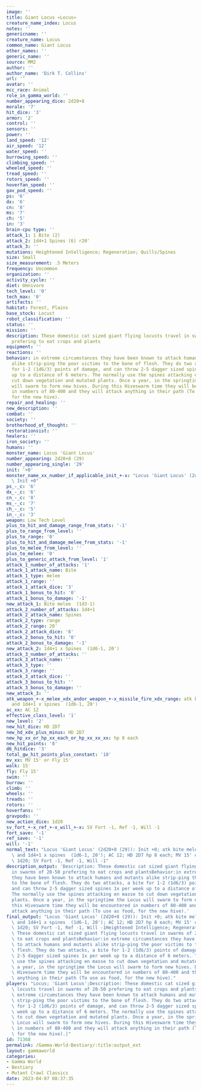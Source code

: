 ```yaml
---
image: ''
title: Giant Locus «Locus»
creature_name_index: Locus
notes: ''
genericname: ''
creature_name: Locus
common_name: Giant Locus
other_names: ''
generic_name: ''
source: MM2
author: ''
author_name: 'Dirk T. Collins'
url: ''
avatar: ''
mcc_race: Animal
role_in_gamma_world: ''
number_appearing_dice: 2d20+8
morale: '7'
hit_dice: '3'
armor: '2'
control: ''
sensors: ''
power: ''
land_speed: '12'
air_speed: '12'
water_speed: ''
burrowing_speed: ''
climbing_speed: ''
wheeled_speed: ''
tread_speed: ''
rotors_speed: ''
hoverfan_speed: ''
gav_pod_speed: ''
ps: '6'
dx: '6'
cn: '8'
ms: '7'
ch: '5'
in: '3'
brain-cpu type: ''
attack_1: 1 Bite (2)
attack_2: 1d4+1 Spines (6) r20'
attack_3: ''
mutations: Heightened Intelligence; Regeneration; Quills/Spines
size: Small
size_measurement: .5 Meters
frequency: Uncommon
organization: ''
activity_cycle: ''
diet: Omnivore
tech_level: '0'
tech_max: '0'
artifacts: ''
habitat: Forest, Plains
base_stock: Locust
robot_classification: ''
status: ''
mission: ''
description: These domestic cat sized giant flying locusts travel in swarms of 20-50
  prefering to eat crops and plants
equipment: ''
reactions: ''
behavior: in extreme circumstances they have been known to attack humans and mutants
  alike strip-ping the poor victims to the bone of flesh. They do two attacks, a bite
  for 1-2 (1d6/3) points of damage, and can throw 2-5 dagger sized spines 1x per week
  up to a distance of 6 meters. The normally use the spines attacking en masse to
  cut down vegetation and mutated plants. Once a year, in the springtime the Locus
  will swarm to form new hives. During this Hiveswarm time they will be encountered
  in numbers of 80-400 and they will attack anything in their path (To use as food,
  for the new hive).
repair_and_healing: ''
new_description: ''
combat: ''
society: ''
brotherhood_of_thought: ''
restorationsist: ''
healers: ''
iron_society: ''
humans: ''
monster_name: Locus 'Giant Locus'
number_appearing: 2d20+8 (29)
number_appearing_single: '29'
init: '+0'
monster_name_xx_number_if_applicable_init_+-x: "Locus 'Giant Locus' (2d20+8 (29)):\
  \ Init +0"
ps_-_c: '6'
dx_-_c: '6'
cn_-_c: '8'
ms_-_c: '7'
ch_-_c: '5'
in_-_c: '3'
weapon: Low Tech Level
plus_to_hit_and_damage_range_from_stats: '-1'
plus_to_range_from_level: ''
plus_to_range: '0'
plus_to_hit_and_damage_melee_from_stats: '-1'
plus_to_melee_from_level: ''
plus_to_melee: '0'
plus_to_generic_attack_from_level: '1'
attack_1_number_of_attacks: '1'
attack_1_attack_name: Bite
attack_1_type: melee
attack_1_range: ''
attack_1_attack_dice: '3'
attack_1_bonus_to_hit: '0'
attack_1_bonus_to_damage: '-1'
new_attack_1: Bite melee  (1d3-1)
attack_2_number_of_attacks: 1d4+1
attack_2_attack_name: Spines
attack_2_type: range
attack_2_range: 20'
attack_2_attack_dice: '6'
attack_2_bonus_to_hit: '0'
attack_2_bonus_to_damage: '-1'
new_attack_2: 1d4+1 x Spines  (1d6-1, 20')
attack_3_number_of_attacks: ''
attack_3_attack_name: ''
attack_3_type: ''
attack_3_range: ''
attack_3_attack_dice: ''
attack_3_bonus_to_hit: ''
attack_3_bonus_to_damage: ''
new_attack_3: ''
atk_weapon_+-x_melee_xdx_andor_weapon_+-x_missile_fire_xdx_range: atk bite melee  (1d3-1)
  and 1d4+1 x spines  (1d6-1, 20')
ac_xx: AC 12
effective_class_level: '1'
new_level: '2'
new_hit_dice: HD 2D7
new_hd_xdx_plus_minus: HD 2D7
new_hp_xx_or_hp_xx_each_or_hp_xx_xx_xx: hp 8 each
new_hit_points: '8'
d6_hitdice: '3'
total_gw_hit_points_plus_constant: '18'
mv_xx: MV 15' or Fly 15'
walk: 15'
fly: Fly 15'
swim: ''
burrow: ''
climb: ''
wheels: ''
treads: ''
rotors: ''
hoverfans: ''
gravpods: ''
new_action_dice: 1d20
sv_fort_+-x_ref_+-x_will_+-x: SV Fort -1, Ref -1, Will -1
fort_save: '-1'
ref_save: '-1'
will: '-1'
normal_text: "Locus 'Giant Locus' (2d20+8 (29)): Init +0; atk bite melee  (1d3-1)\
  \ and 1d4+1 x spines  (1d6-1, 20'); AC 12; HD 2D7 hp 8 each; MV 15' or Fly 15' ;\
  \ 1d20; SV Fort -1, Ref -1, Will -1"
description_output: 'Description: These domestic cat sized giant flying locusts travel
  in swarms of 20-50 prefering to eat crops and plantsBehavior:in extreme circumstances
  they have been known to attack humans and mutants alike strip-ping the poor victims
  to the bone of flesh. They do two attacks, a bite for 1-2 (1d6/3) points of damage,
  and can throw 2-5 dagger sized spines 1x per week up to a distance of 6 meters.
  The normally use the spines attacking en masse to cut down vegetation and mutated
  plants. Once a year, in the springtime the Locus will swarm to form new hives. During
  this Hiveswarm time they will be encountered in numbers of 80-400 and they will
  attack anything in their path (To use as food, for the new hive).'
final_output: "Locus 'Giant Locus' (2d20+8 (29)): Init +0; atk bite melee  (1d3-1)\
  \ and 1d4+1 x spines  (1d6-1, 20'); AC 12; HD 2D7 hp 8 each; MV 15' or Fly 15' ;\
  \ 1d20; SV Fort -1, Ref -1, Will -1Heightened Intelligence; Regeneration; Quills/SpinesDescription:\
  \ These domestic cat sized giant flying locusts travel in swarms of 20-50 prefering\
  \ to eat crops and plantsBehavior:in extreme circumstances they have been known\
  \ to attack humans and mutants alike strip-ping the poor victims to the bone of\
  \ flesh. They do two attacks, a bite for 1-2 (1d6/3) points of damage, and can throw\
  \ 2-5 dagger sized spines 1x per week up to a distance of 6 meters. The normally\
  \ use the spines attacking en masse to cut down vegetation and mutated plants. Once\
  \ a year, in the springtime the Locus will swarm to form new hives. During this\
  \ Hiveswarm time they will be encountered in numbers of 80-400 and they will attack\
  \ anything in their path (To use as food, for the new hive)."
players: "Locus; 'Giant Locus';Description: These domestic cat sized giant flying\
  \ locusts travel in swarms of 20-50 prefering to eat crops and plantsBehavior:in\
  \ extreme circumstances they have been known to attack humans and mutants alike\
  \ strip-ping the poor victims to the bone of flesh. They do two attacks, a bite\
  \ for 1-2 (1d6/3) points of damage, and can throw 2-5 dagger sized spines 1x per\
  \ week up to a distance of 6 meters. The normally use the spines attacking en masse\
  \ to cut down vegetation and mutated plants. Once a year, in the springtime the\
  \ Locus will swarm to form new hives. During this Hiveswarm time they will be encountered\
  \ in numbers of 80-400 and they will attack anything in their path (To use as food,\
  \ for the new hive).|"
id: 71368
permalink: /Gamma-World-Bestiary/:title:output_ext
layout: gammaworld
categories:
- Gamma World
- Bestiary
- Mutant Crawl Classics
date: 2023-04-07 08:37:35
---
```

